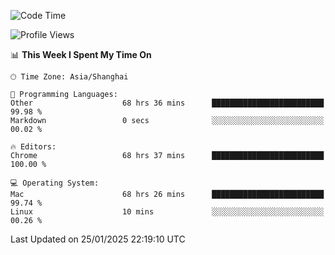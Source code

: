<!--START_SECTION:waka-->
![Code Time](http://img.shields.io/badge/Code%20Time-3%2C405%20hrs%203%20mins-blue)

![Profile Views](http://img.shields.io/badge/Profile%20Views-0-blue)

📊 **This Week I Spent My Time On** 

```text
🕑︎ Time Zone: Asia/Shanghai

💬 Programming Languages: 
Other                    68 hrs 36 mins      █████████████████████████   99.98 % 
Markdown                 0 secs              ░░░░░░░░░░░░░░░░░░░░░░░░░   00.02 % 

🔥 Editors: 
Chrome                   68 hrs 37 mins      █████████████████████████   100.00 % 

💻 Operating System: 
Mac                      68 hrs 26 mins      █████████████████████████   99.74 % 
Linux                    10 mins             ░░░░░░░░░░░░░░░░░░░░░░░░░   00.26 % 
```


 Last Updated on 25/01/2025 22:19:10 UTC
<!--END_SECTION:waka-->